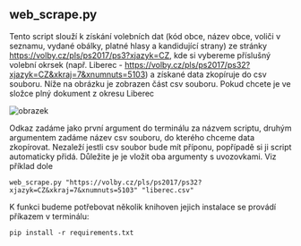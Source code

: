 ## web_scrape.py 
Tento script slouží k získání volebních dat (kód obce, název obce, voliči v seznamu, vydané obálky, platné hlasy a kandidující strany) 
ze stránky https://volby.cz/pls/ps2017/ps3?xjazyk=CZ, kde si vybereme příslušný volební okrsek
(např. Liberec - https://volby.cz/pls/ps2017/ps32?xjazyk=CZ&xkraj=7&xnumnuts=5103) a získané data zkopíruje do csv souboru. 
Níže na obrázku je zobrazen část csv souboru. Pokud chcete je ve složce plný dokument z okresu Liberec

![obrazek](https://user-images.githubusercontent.com/99678439/165470067-25e6d0a4-e9a1-4907-9863-1c535e831ce1.png)

Odkaz zadáme jako první argument do terminálu za názvem scriptu, druhým argumentem zadáme název csv souboru, 
do kterého chceme data zkopírovat. Nezaleží jestli csv soubor bude mít příponu, popřípadě si ji script automaticky přidá. Důležite je je vložit oba argumenty s uvozovkami.
Viz příklad dole
```
web_scrape.py "https://volby.cz/pls/ps2017/ps32?xjazyk=CZ&xkraj=7&xnumnuts=5103" "liberec.csv"  
```

K funkci budeme potřebovat několik knihoven jejich instalace se provádí příkazem v terminálu: 
```
pip install -r requirements.txt 
``` 
